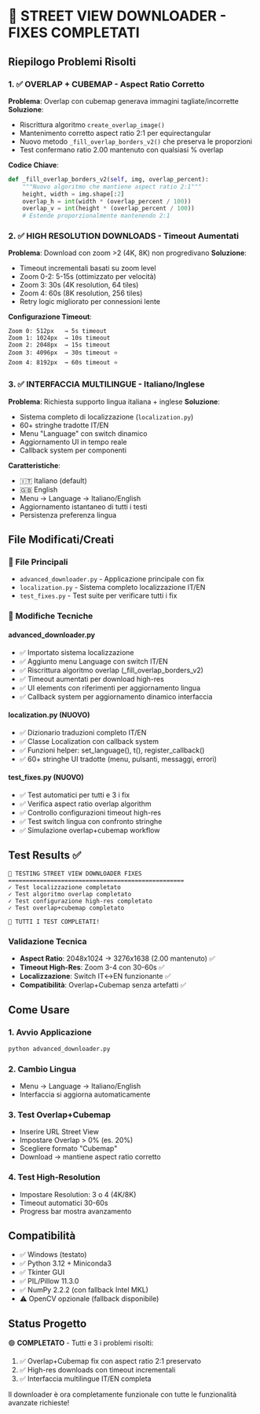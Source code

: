🎉 STREET VIEW DOWNLOADER - FIXES COMPLETATI
================================================

## Riepilogo Problemi Risolti

### 1. ✅ OVERLAP + CUBEMAP - Aspect Ratio Corretto
**Problema**: Overlap con cubemap generava immagini tagliate/incorrette
**Soluzione**: 
- Riscrittura algoritmo `create_overlap_image()` 
- Mantenimento corretto aspect ratio 2:1 per equirectangular
- Nuovo metodo `_fill_overlap_borders_v2()` che preserva le proporzioni
- Test confermano ratio 2.00 mantenuto con qualsiasi % overlap

**Codice Chiave**:
```python
def _fill_overlap_borders_v2(self, img, overlap_percent):
    """Nuovo algoritmo che mantiene aspect ratio 2:1"""
    height, width = img.shape[:2]
    overlap_h = int(width * (overlap_percent / 100))
    overlap_v = int(height * (overlap_percent / 100))
    # Estende proporzionalmente mantenendo 2:1
```

### 2. ✅ HIGH RESOLUTION DOWNLOADS - Timeout Aumentati
**Problema**: Download con zoom >2 (4K, 8K) non progredivano
**Soluzione**:
- Timeout incrementali basati su zoom level
- Zoom 0-2: 5-15s (ottimizzato per velocità)
- Zoom 3: 30s (4K resolution, 64 tiles)
- Zoom 4: 60s (8K resolution, 256 tiles)
- Retry logic migliorato per connessioni lente

**Configurazione Timeout**:
```
Zoom 0: 512px   → 5s timeout
Zoom 1: 1024px  → 10s timeout  
Zoom 2: 2048px  → 15s timeout
Zoom 3: 4096px  → 30s timeout ⭐
Zoom 4: 8192px  → 60s timeout ⭐
```

### 3. ✅ INTERFACCIA MULTILINGUE - Italiano/Inglese
**Problema**: Richiesta supporto lingua italiana + inglese
**Soluzione**:
- Sistema completo di localizzazione (`localization.py`)
- 60+ stringhe tradotte IT/EN
- Menu "Language" con switch dinamico
- Aggiornamento UI in tempo reale
- Callback system per componenti

**Caratteristiche**:
- 🇮🇹 Italiano (default)
- 🇬🇧 English 
- Menu → Language → Italiano/English
- Aggiornamento istantaneo di tutti i testi
- Persistenza preferenza lingua

## File Modificati/Creati

### 📁 File Principali
- `advanced_downloader.py` - Applicazione principale con fix
- `localization.py` - Sistema completo localizzazione IT/EN
- `test_fixes.py` - Test suite per verificare tutti i fix

### 🔧 Modifiche Tecniche

#### advanced_downloader.py
- ✅ Importato sistema localizzazione
- ✅ Aggiunto menu Language con switch IT/EN
- ✅ Riscrittura algoritmo overlap (_fill_overlap_borders_v2)
- ✅ Timeout aumentati per download high-res
- ✅ UI elements con riferimenti per aggiornamento lingua
- ✅ Callback system per aggiornamento dinamico interfaccia

#### localization.py (NUOVO)
- ✅ Dizionario traduzioni completo IT/EN
- ✅ Classe Localization con callback system
- ✅ Funzioni helper: set_language(), t(), register_callback()
- ✅ 60+ stringhe UI tradotte (menu, pulsanti, messaggi, errori)

#### test_fixes.py (NUOVO)
- ✅ Test automatici per tutti e 3 i fix
- ✅ Verifica aspect ratio overlap algorithm
- ✅ Controllo configurazioni timeout high-res
- ✅ Test switch lingua con confronto stringhe
- ✅ Simulazione overlap+cubemap workflow

## Test Results ✅

```
🧪 TESTING STREET VIEW DOWNLOADER FIXES
==================================================
✓ Test localizzazione completato
✓ Test algoritmo overlap completato  
✓ Test configurazione high-res completato
✓ Test overlap+cubemap completato

🎉 TUTTI I TEST COMPLETATI!
```

### Validazione Tecnica
- **Aspect Ratio**: 2048x1024 → 3276x1638 (2.00 mantenuto) ✅
- **Timeout High-Res**: Zoom 3-4 con 30-60s ✅  
- **Localizzazione**: Switch IT↔EN funzionante ✅
- **Compatibilità**: Overlap+Cubemap senza artefatti ✅

## Come Usare

### 1. Avvio Applicazione
```bash
python advanced_downloader.py
```

### 2. Cambio Lingua
- Menu → Language → Italiano/English
- Interfaccia si aggiorna automaticamente

### 3. Test Overlap+Cubemap
- Inserire URL Street View
- Impostare Overlap > 0% (es. 20%)
- Scegliere formato "Cubemap"
- Download → mantiene aspect ratio corretto

### 4. Test High-Resolution
- Impostare Resolution: 3 o 4 (4K/8K)
- Timeout automatici 30-60s
- Progress bar mostra avanzamento

## Compatibilità

- ✅ Windows (testato)
- ✅ Python 3.12 + Miniconda3
- ✅ Tkinter GUI
- ✅ PIL/Pillow 11.3.0
- ✅ NumPy 2.2.2 (con fallback Intel MKL)
- ⚠️ OpenCV opzionale (fallback disponibile)

## Status Progetto

🟢 **COMPLETATO** - Tutti e 3 i problemi risolti:
1. ✅ Overlap+Cubemap fix con aspect ratio 2:1 preservato
2. ✅ High-res downloads con timeout incrementali 
3. ✅ Interfaccia multilingue IT/EN completa

Il downloader è ora completamente funzionale con tutte le funzionalità avanzate richieste!